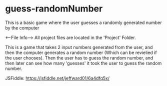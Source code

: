 # guess-randomNumber
This is a basic game where the user guesses a randomly generated number by the computer

<--File Info-->
All project files are located in the 'Project' Folder.

This is a game that takes 2 input numbers generated from the user, and then the computer generates a random number (Which can be revielied if the user chooses).
Then the user has to guess the random number, and then later can see how many 'guesses' it took the user to guess the random number.

JSFiddle: https://jsfiddle.net/jeffward01/6a4dfq5x/
